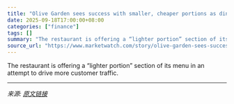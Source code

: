 ```yaml
---
title: "Olive Garden sees success with smaller, cheaper portions as diners try to save money"
date: 2025-09-18T17:00:00+08:00
categories: ["finance"]
tags: []
summary: "The restaurant is offering a “lighter portion” section of its menu in an attempt to drive more customer traffic."
source_url: "https://www.marketwatch.com/story/olive-garden-sees-success-with-smaller-cheaper-portions-as-diners-try-to-save-money-e9fd2339?mod=mw_rss_topstories"
---
```


The restaurant is offering a “lighter portion” section of its menu in an attempt to drive more customer traffic.

---

*来源: [原文链接](https://www.marketwatch.com/story/olive-garden-sees-success-with-smaller-cheaper-portions-as-diners-try-to-save-money-e9fd2339?mod=mw_rss_topstories)*
